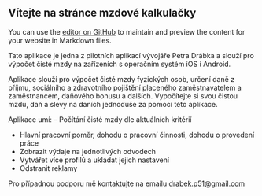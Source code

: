 ## Vítejte na stránce mzdové kalkulačky

You can use the [editor on GitHub](https://github.com/petrdrabek/Mzdov-kalkula-ka-pages/edit/gh-pages/index.md) to maintain and preview the content for your website in Markdown files.

Tato aplikace je jedna z pilotních aplikací vývojáře Petra Drábka a slouží pro výpočet čisté mzdy na zařízeních s operačním systém iOS i Android.

Aplikace slouží pro výpočet čisté mzdy fyzických osob, určení daně z příjmu, sociálního a zdravotního pojištění placeného zaměstnavatelem a zaměstnancem, daňového bonusu a dalších. Vypočítejte si svou čistou mzdu, daň a slevy na daních jednoduše za pomocí této aplikace. 

Aplikace umí:
– Počítání čisté mzdy dle aktuálních kritérií
- Hlavní pracovní poměr, dohodu o pracovní činnosti, dohodu o provedení práce
- Zobrazit výdaje na jednotlivých odvodech
- Vytvářet více profilů a ukládat jejich nastavení
- Odstranit reklamy

Pro případnou podporu mě kontaktujte na emailu drabek.p51@gmail.com
